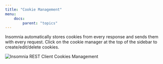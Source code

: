 ```yaml
---
title: "Cookie Management"
menu:
    docs:
        parent: "topics"
---
```


Insomnia automatically stores cookies from every response and sends them with every request. Click
on the cookie manager at the top of the sidebar to create/edit/delete cookies.

![Insomnia REST Client Cookies Management](/images/docs/cookies.png)
